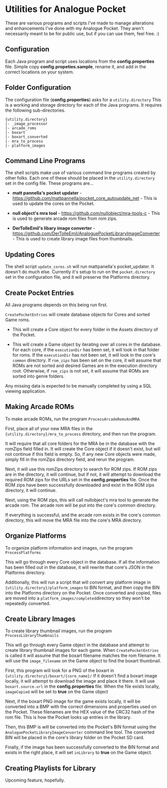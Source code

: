 # Utilities for Analogue Pocket

These are various programs and scripts I've made to manage alterations and enhancements I've done with my Analogue Pocket. They aren't necessarily meant to be for public use, but if you can use them, feel free. :)



## Configuration

Each Java program and script uses locations from the **config.properties** file. Simple copy **config.propeties.sample**, rename it, and add in the correct locations on your system.



## Folder Configuration

The configuration file (**config.properties**) asks for a `utility.directory`  This is a working and storage directory for each of the Java programs. It requires the following sub-directories.

```
{utility.directory}
|- _image_processor
|- arcade_roms
|- boxart
|- boxart_converted
|- mra_to_process
|- platform_images
```



## Command Line Programs

The shell scripts make use of various command line programs created by other folks. Each one of these should be placed in the `utility.directory` set in the config file. These programs are...

- **matt pannella's pocket updater** - https://github.com/mattpannella/pocket_core_autoupdate_net - This is used to update the cores on the Pocket.


- **null object's mra tool** - https://github.com/nullobject/mra-tools-c - This is used to generate arcade rom files from rom zips.


- **DerTolleEmil's libary image converter** - https://github.com/DerTolleEmil/AnaloguePocketLibraryImageConverter - This is used to create library image files from thumbnails.




## Updating Cores

The shell script `update_cores.sh` will run mattpanella's pocket_updater. It doesn't do much else. Currently it's setup to run on the `pocket.directory` set in the configuration file, and it will preserve the Platforms directory.



## Create Pocket Entries

All Java programs depends on this being run first.

`CreatePocketEntries` will create database objects for Cores and sorted Game roms. 

- This will create a Core object for every folder in the Assets directory of the Pocket. 


- This will create a Game object by iterating over all cores in the database. For each core, if the `executionDir` has been set, it will look in that folder for roms. If the `executionDir` has not been set, it will look in the core's `common` directory. If `rom_zips` has been set on the core, it will assume that ROMs are not sorted and desired Games are in the execution directory root. Otherwise, if `rom_zips` is not set, it will assume that ROMs are sorted into genre folders. 


Any missing data is expected to be manually completed by using a SQL viewing application.



## Making Arcade ROMs

To make arcade ROMs, run the program `ProcessArcadeRomsAndMRA`

First, place all of your new MRA files in the `{utility.directory}/mra_to_process` directory, and then run the program.

It will require that all core folders for the MRA be in the database with the romZips field filled in. It will create the Core object if it doesn't exist, but will not continue if this field is empty. So, if any new Core objects were made, simply fill in the romZips directory field, and rerun the program.

Next, it will use this romZips directory to search for ROM zips. If ROM zips are in the directory, it will continue, but if not, it will attempt to download the required ROM zips for the URLs set in the **config.properties** file.  Once the ROM zips have been successfully downloaded and exist in the ROM zips directory, it will continue.

Next, using the ROM zips, this will call nullobject's mra tool to generate the arcade rom.  The arcade rom will be put into the core's common directory.

If everything is successful, and the arcade rom exists in the core's common directory, this will move the MRA file into the core's MRA directory.



## Organize Platforms

To organize platform information and images, run the program `ProcessPlatforms`

This will go through every Core object in the database. If all the information has been filled out in the database, it will rewrite that core's JSON in the Platforms directory.

Additionally, this will run a script that will convert any platform image in `{utility.directory}/platform_images` to BIN format, and then copy the BIN into the Platforms directory on the Pocket. Once converted and copied, files are moved into a `platform_images/completed`directory so they won't be repeatedly converted.



## Create Library Images

To create library thumbnail images, run the program `ProcessLibraryThumbnails`

This will go through every Game object in the database and attempt to create library thumbnail images for each game. When `CreatePocketEntries` is called it will assume that the boxart filename matches the rom filename. It will use the `image_filename` on the Game object to find the boxart thumbnail.

First, this program will look for a PNG of the boxart in `{utility.directory}/boxart/{core_name}/` If it doesn't find a boxart image locally, it will attempt to download the image and place it there. It will use `boxart.source.url` in the **config.properties** file. When the file exists locally, `imageCopied` will be set to **true** on the Game object

Next, if the boxart PNG image for the game exists locally, it will be converted into a BMP with the correct dimensions and properties used on the Pocket. These filenames are the HEX value of the CRC32 hash of the rom file. This is how the Pocket looks up entries in the library.

Then, this BMP is will be converted into the Pocket's BIN format using the `AnaloguePocketLibraryImageConverter` command line tool. The converted BIN will be placed in the core's library folder on the Pocket SD card. 

Finally, if the image has been successfully converted to the BIN format and exists in the right place, it will set `inLibrary` to **true** on the Game object.



## Creating Playlists for Library

Upcoming feature, hopefully.

